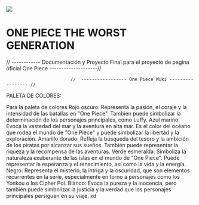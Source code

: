 
![](SASS/IMGs/thestrawhead_pirates.ico)

# ONE PIECE THE WORST GENERATION


// ------------ Documentación y Proyecto Final para el proyecto de pagina oficial One Piece --------------------//

                            //  ----------------- One Piece Wiki ----------------- // 

PALETA DE COLORES: 

Para la paleta de colores 
Rojo oscuro: Representa la pasión, el coraje y la intensidad de las batallas en "One Piece". También puede simbolizar la determinación de los personajes principales, como Luffy.
Azul marino: Evoca la vastedad del mar y la aventura en alta mar. Es el color del océano que rodea el mundo de "One Piece" y puede simbolizar la libertad y la exploración.
Amarillo dorado: Refleja la búsqueda del tesoro y la ambición de los piratas por alcanzar sus sueños. También puede representar la riqueza y la recompensa de las aventuras.
Verde esmeralda: Simboliza la naturaleza exuberante de las islas en el mundo de "One Piece". Puede representar la esperanza y el renacimiento, así como la vida y la energía.
Negro: Representa el misterio, la intriga y la oscuridad, que son elementos recurrentes en la serie, especialmente en torno a personajes como los Yonkou o los Cipher Pol.
Blanco: Evoca la pureza y la inocencia, pero también puede simbolizar la justicia y la verdad que los personajes principales persiguen en su viaje. xd
